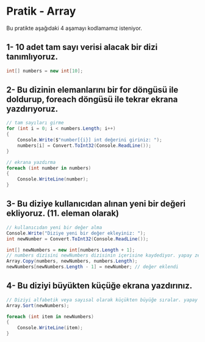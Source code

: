 # Pratik - Array
Bu pratikte aşağıdaki 4 aşamayı kodlamamız isteniyor.

## 1- 10 adet tam sayı verisi alacak bir dizi tanımlıyoruz.
```C#
int[] numbers = new int[10];
```

## 2- Bu dizinin elemanlarını bir for döngüsü ile doldurup, foreach döngüsü ile tekrar ekrana yazdırıyoruz.
```C#
// tam sayıları girme
for (int i = 0; i < numbers.Length; i++)
{
    Console.Write($"number[{i}] int değerini giriniz: ");
    numbers[i] = Convert.ToInt32(Console.ReadLine());
}

// ekrana yazdırma
foreach (int number in numbers)
{
    Console.WriteLine(number);
}
```

## 3- Bu diziye kullanıcıdan alınan yeni bir değeri ekliyoruz. (11. eleman olarak)
```C#
// kullanıcıdan yeni bir değer alma
Console.Write("Diziye yeni bir değer ekleyiniz: ");
int newNumber = Convert.ToInt32(Console.ReadLine());

int[] newNumbers = new int[numbers.Length + 1];
// numbers dizisini newNumbers dizisinin içerisine kaydediyor. yapay zekadan yardım aldım
Array.Copy(numbers, newNumbers, numbers.Length); 
newNumbers[newNumbers.Length - 1] = newNumber; // değer eklendi
```
## 4- Bu diziyi büyükten küçüğe ekrana yazdırınız.
```C#
// Diziyi alfabetik veya sayısal olarak küçükten büyüğe sıralar. yapay zekadan yardım aldım
Array.Sort(newNumbers); 

foreach (int item in newNumbers)
{
    Console.WriteLine(item);
}
```
